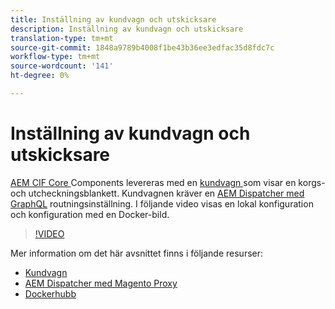 ```yaml
---
title: Inställning av kundvagn och utskicksare
description: Inställning av kundvagn och utskicksare
translation-type: tm+mt
source-git-commit: 1848a9789b4008f1be43b36ee3edfac35d8fdc7c
workflow-type: tm+mt
source-wordcount: '141'
ht-degree: 0%

---
```



# Inställning av kundvagn och utskicksare

[AEM CIF Core ](https://github.com/adobe/aem-core-cif-components) Components levereras med en  [kundvagn ](https://github.com/adobe/aem-core-cif-components/tree/master/ui.apps/src/main/content/jcr_root/apps/core/cif/components/commerce/minicart/v1/minicart) som visar en korgs- och utcheckningsblankett. Kundvagnen kräver en [AEM Dispatcher med GraphQL](https://github.com/adobe/aem-core-cif-components/blob/master/dispatcher) routningsinställning. I följande video visas en lokal konfiguration och konfiguration med en Docker-bild.

>[!VIDEO](https://video.tv.adobe.com/v/29656/?quality=12)

Mer information om det här avsnittet finns i följande resurser:

- [Kundvagn](https://github.com/adobe/aem-core-cif-components/tree/master/ui.apps/src/main/content/jcr_root/apps/core/cif/components/commerce/minicart/v1/minicart)
- [AEM Dispatcher med Magento Proxy](https://github.com/adobe/aem-core-cif-components/tree/master/dispatcher)
- [Dockerhubb](https://hub.docker.com/)
